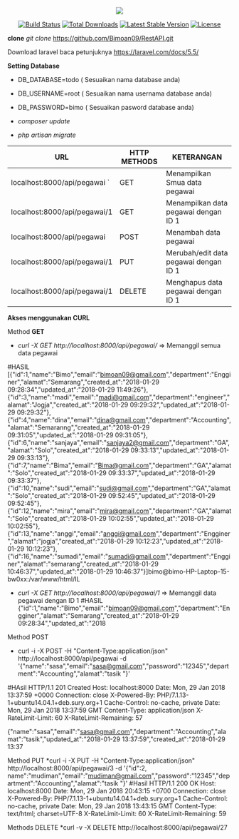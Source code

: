 <p align="center"><img src="https://laravel.com/assets/img/components/logo-laravel.svg"></p>

<p align="center">
<a href="https://travis-ci.org/laravel/framework"><img src="https://travis-ci.org/laravel/framework.svg" alt="Build Status"></a>
<a href="https://packagist.org/packages/laravel/framework"><img src="https://poser.pugx.org/laravel/framework/d/total.svg" alt="Total Downloads"></a>
<a href="https://packagist.org/packages/laravel/framework"><img src="https://poser.pugx.org/laravel/framework/v/stable.svg" alt="Latest Stable Version"></a>
<a href="https://packagist.org/packages/laravel/framework"><img src="https://poser.pugx.org/laravel/framework/license.svg" alt="License"></a>
</p>

**clone**
_git clone_ https://github.com/Bimoan09/RestAPI.git
 
 Download laravel baca petunjuknya https://laravel.com/docs/5.5/
 
**Setting Database**

* DB_DATABASE=todo ( Sesuaikan nama database anda)
* DB_USERNAME=root ( Sesuaikan nama usernama database anda)
* DB_PASSWORD=bimo ( Sesuaikan pasword database anda)

* _composer update_
* _php artisan migrate_

| URL                         | HTTP METHODS  | KETERANGAN  |
|---|---|---|
|localhost:8000/api/pegawai   `| GET          | Menampilkan Smua data pegawai |
|localhost:8000/api/pegawai/1  | GET          | Menampilkan data pegawai dengan ID 1  |
|localhost:8000/api/pegawai    | POST         | Menambah data pegawai|
|localhost:8000/api/pegawai/1  | PUT          | Merubah/edit data pegawai dengan ID 1  |
|localhost:8000/api/pegawai/1  | DELETE       | Menghapus data pegawai dengan ID 1  |

**Akses menggunakan CURL**

Method **GET**
* _curl -X GET http://localhost:8000/api/pegawai/_  => Memanggil semua data pegawai

#HASIL
[{"id":1,"name":"Bimo","email":"bimoan09@gmail.com","department":"Engginer","alamat":"Semarang","created_at":"2018-01-29 09:28:34","updated_at":"2018-01-29 11:49:26"},{"id":3,"name":"madi","email":"madi@gmail.com","department":"engineer","alamat":"Jogja","created_at":"2018-01-29 09:29:32","updated_at":"2018-01-29 09:29:32"},{"id":4,"name":"dina","email":"dina@gmail.com","department":"Accounting","alamat":"Semaranng","created_at":"2018-01-29 09:31:05","updated_at":"2018-01-29 09:31:05"},{"id":6,"name":"sanjaya","email":"sanjaya2@gmail.com","department":"GA","alamat":"Solo","created_at":"2018-01-29 09:33:13","updated_at":"2018-01-29 09:33:13"},{"id":7,"name":"Bima","email":"Bima@gmail.com","department":"GA","alamat":"Solo","created_at":"2018-01-29 09:33:37","updated_at":"2018-01-29 09:33:37"},{"id":10,"name":"sudi","email":"sudi@gmail.com","department":"GA","alamat":"Solo","created_at":"2018-01-29 09:52:45","updated_at":"2018-01-29 09:52:45"},{"id":12,"name":"mira","email":"mira@gmail.com","department":"GA","alamat":"Solo","created_at":"2018-01-29 10:02:55","updated_at":"2018-01-29 10:02:55"},{"id":13,"name":"anggi","email":"anggi@gmail.com","department":"Engginer","alamat":"jogja","created_at":"2018-01-29 10:12:23","updated_at":"2018-01-29 10:12:23"},{"id":16,"name":"sumadi","email":"sumadi@gmail.com","department":"Engginer","alamat":"semarang","created_at":"2018-01-29 10:46:37","updated_at":"2018-01-29 10:46:37"}]bimo@bimo-HP-Laptop-15-bw0xx:/var/www/html/IL

* _curl -X GET http://localhost:8000/api/pegawai/1_  => Memanggil data pegawai dengan ID 1
#HASIL
{"id":1,"name":"Bimo","email":"bimoan09@gmail.com","department":"Engginer","alamat":"Semarang","created_at":"2018-01-29 09:28:34","updated_at":"2018

Method POST
* curl -i -X POST -H "Content-Type:application/json" http://localhost:8000/api/pegawai -d '{"name":"sasa","email":"sasa@gmail.com","password":"12345","department":"Accounting","alamat":"tasik "}'

#HAsil
HTTP/1.1 201 Created
Host: localhost:8000
Date: Mon, 29 Jan 2018 13:37:59 +0000
Connection: close
X-Powered-By: PHP/7.1.13-1+ubuntu14.04.1+deb.sury.org+1
Cache-Control: no-cache, private
Date: Mon, 29 Jan 2018 13:37:59 GMT
Content-Type: application/json
X-RateLimit-Limit: 60
X-RateLimit-Remaining: 57

{"name":"sasa","email":"sasa@gmail.com","department":"Accounting","alamat":"tasik","updated_at":"2018-01-29 13:37:59","created_at":"2018-01-29 13:37

Method PUT
*curl -i -X PUT -H "Content-Type:application/json" http://localhost:8000/api/pegawai/3 -d '{"id":2, name":"mudiman","email":"mudiman@gmail.com","password":"12345","department":"Accounting","alamat":"tasik "}'
#Hasil
HTTP/1.1 200 OK
Host: localhost:8000
Date: Mon, 29 Jan 2018 20:43:15 +0700
Connection: close
X-Powered-By: PHP/7.1.13-1+ubuntu14.04.1+deb.sury.org+1
Cache-Control: no-cache, private
Date: Mon, 29 Jan 2018 13:43:15 GMT
Content-Type: text/html; charset=UTF-8
X-RateLimit-Limit: 60
X-RateLimit-Remaining: 59

Methods DELETE
*curl -v -X DELETE http://localhost:8000/api/pegawai/27
